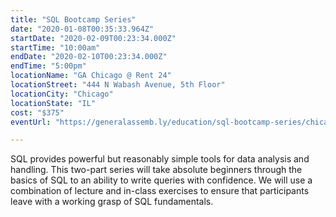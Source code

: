 ```yaml
---
title: "SQL Bootcamp Series"
date: "2020-01-08T00:35:33.964Z"
startDate: "2020-02-09T00:23:34.000Z"
startTime: "10:00am"
endDate: "2020-02-10T00:23:34.000Z"
endTime: "5:00pm"
locationName: "GA Chicago @ Rent 24"
locationStreet: "444 N Wabash Avenue, 5th Floor"
locationCity: "Chicago"
locationState: "IL"
cost: "$375"
eventUrl: "https://generalassemb.ly/education/sql-bootcamp-series/chicago/97176"

---
```


SQL provides powerful but reasonably simple tools for data analysis and handling. This two-part series will take absolute beginners through the basics of SQL to an ability to write queries with confidence. We will use a combination of lecture and in-class exercises to ensure that participants leave with a working grasp of SQL fundamentals.


